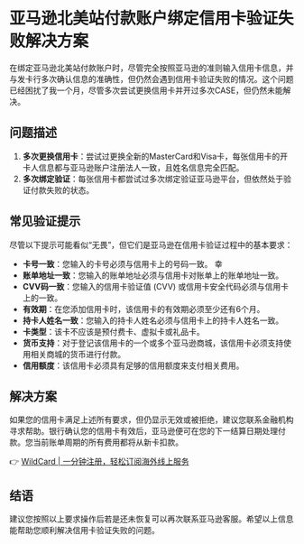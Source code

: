 # 亚马逊北美站付款账户绑定信用卡验证失败解决方案

在绑定亚马逊北美站付款账户时，尽管完全按照亚马逊的准则输入信用卡信息，并与发卡行多次确认信息的准确性，但仍然会遇到信用卡验证失败的情况。这个问题已经困扰了我一个月，尽管多次尝试更换信用卡并开过多次CASE，但仍然未能解决。

## 问题描述

1. **多次更换信用卡**：尝试过更换全新的MasterCard和Visa卡，每张信用卡的开卡人信息都与亚马逊账户注册法人一致，且姓名信息完全匹配。
2. **多次绑定验证**：每张信用卡都尝试过多次绑定验证亚马逊平台，但依然处于验证付款失败的状态。

## 常见验证提示

尽管以下提示可能看似“无畏”，但它们是亚马逊在信用卡验证过程中的基本要求：

- **卡号一致**：您输入的卡号必须与信用卡上的号码一致。
幸
- **账单地址一致**：您输入的账单地址必须与信用卡对账单上的账单地址一致。
- **CVV码一致**：您输入的信用卡验证值 (CVV) 或信用卡安全代码必须与信用卡上的一致。
- **有效期**：在您添加信用卡时，该信用卡的有效期必须至少还有6个月。
- **持卡人姓名一致**：您输入的持卡人姓名必须与信用卡上的持卡人姓名一致。
- **卡类型**：该卡不应该是预付费卡、虚拟卡或礼品卡。
- **货币支持**：对于登记该信用卡的一个或多个亚马逊商城，该信用卡必须支持使用相关商城的货币进行付款。
- **信用额度**：该信用卡必须具有足够的信用额度来支付相关费用。

## 解决方案

如果您的信用卡满足上述所有要求，但仍显示无效或被拒绝，建议您联系金融机构寻求帮助。银行确认您的信用卡有效后，亚马逊便可在您的下一结算日期处理付款。您当前账单周期的所有费用都将从新卡扣款。

👉 [WildCard | 一分钟注册，轻松订阅海外线上服务](https://bbtdd.com/WildCard)

## 结语

建议您按照以上要求操作后若是还未恢复可以再次联系亚马逊客服。希望以上信息能帮助您顺利解决信用卡验证失败的问题。